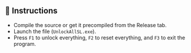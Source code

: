 ## 📝 Instructions

- Compile the source or get it precompiled from the Release tab.
- Launch the file (`UnlockAllSL.exe`).
- Press `F1` to unlock everything, `F2` to reset everything, and `F3` to exit the program.
